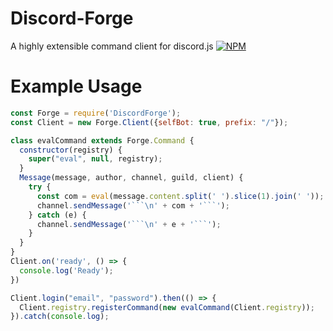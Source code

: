 # Discord-Forge
A highly extensible command client for discord.js
[![NPM](https://nodei.co/npm/DiscordForge.png?downloads=true&downloadRank=true&stars=true)](https://nodei.co/npm/DiscordForge/)
# Example Usage

```js
const Forge = require('DiscordForge');
const Client = new Forge.Client({selfBot: true, prefix: "/"});

class evalCommand extends Forge.Command {
  constructor(registry) {
    super("eval", null, registry);
  }
  Message(message, author, channel, guild, client) {
    try {
      const com = eval(message.content.split(' ').slice(1).join(' '));
      channel.sendMessage('```\n' + com + '```');
    } catch (e) {
      channel.sendMessage('```\n' + e + '```');
    }
  }
}
Client.on('ready', () => {
  console.log('Ready');
})

Client.login("email", "password").then(() => {
  Client.registry.registerCommand(new evalCommand(Client.registry));
}).catch(console.log);

```
